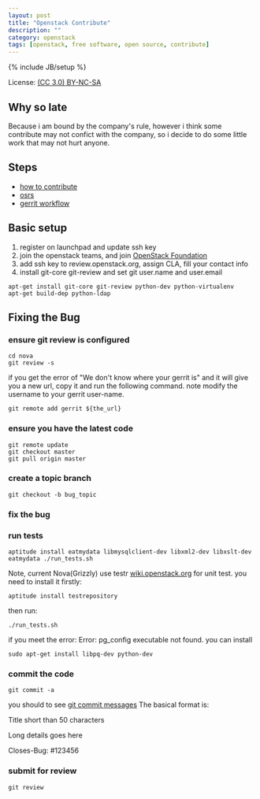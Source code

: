 ```yaml
---
layout: post
title: "Openstack Contribute"
description: ""
category: openstack
tags: [openstack, free software, open source, contribute]
---
```

{% include JB/setup %}

License: [(CC 3.0) BY-NC-SA](http://creativecommons.org/licenses/by-nc-sa/3.0/)

## Why so late

Because i am bound by the company's rule, however i think some contribute may not confict with the company, so i decide to do some little work that may not hurt anyone.

## Steps

* [how to contribute](https://wiki.openstack.org/wiki/HowToContribute)
* [osrs](http://www.slideshare.net/itsmeduh/osrs)
* [gerrit workflow](https://wiki.openstack.org/wiki/GerritWorkflow)

## Basic setup

1. register on launchpad and update ssh key
2. join the openstack teams, and join [OpenStack Foundation](https://www.openstack.org/join/)
3. add ssh key to review.openstack.org, assign CLA, fill your contact info
4. install git-core git-review and set git user.name and user.email

~~~
apt-get install git-core git-review python-dev python-virtualenv
apt-get build-dep python-ldap
~~~

## Fixing the Bug

### ensure git review is configured

~~~
cd nova
git review -s
~~~

if you get the error of "We don't know where your gerrit is" and it will give you a new url, copy it and run the following command. note modify the username to your gerrit user-name.

~~~
git remote add gerrit ${the_url}
~~~

### ensure you have the latest code

~~~
git remote update
git checkout master
git pull origin master
~~~

### create a topic branch

~~~
git checkout -b bug_topic
~~~

### fix the bug

### run tests

~~~
aptitude install eatmydata libmysqlclient-dev libxml2-dev libxslt-dev
eatmydata ./run_tests.sh
~~~

Note, current Nova(Grizzly) use testr [wiki.openstack.org](https://wiki.openstack.org/wiki/Testr) for unit test. you need to install it firstly:

~~~
aptitude install testrepository
~~~

then run:

~~~
./run_tests.sh
~~~

if you meet the error: Error: pg_config executable not found. you can install

~~~
sudo apt-get install libpq-dev python-dev
~~~

### commit the code

~~~
git commit -a
~~~

you should to see [git commit messages](wiki.openstack.org/GitCommitMessages)
The basical format is:

Title short than 50 characters

Long details goes here

Closes-Bug: #123456

### submit for review

~~~
git review
~~~
